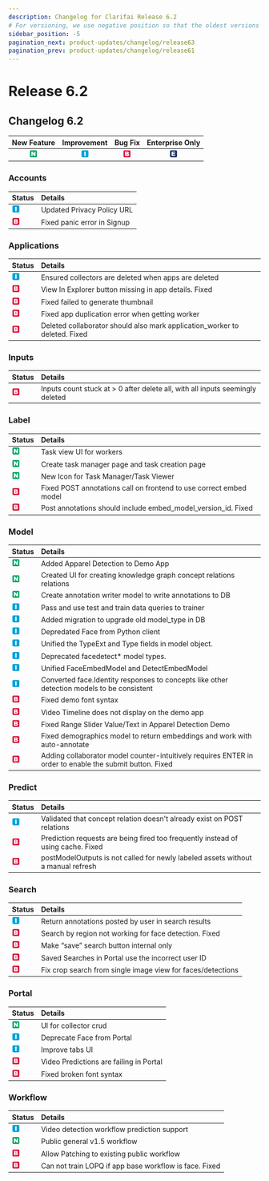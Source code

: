 ```yaml
---
description: Changelog for Clarifai Release 6.2
# For versioning, we use negative position so that the oldest versions are displayed at the bottom. Any time you add a new version, increase the position by -1.
sidebar_position: -5
pagination_next: product-updates/changelog/release63
pagination_prev: product-updates/changelog/release61
---
```


# Release 6.2

## Changelog 6.2

| New Feature | Improvement | Bug Fix | Enterprise Only |
| :---: | :---: | :---: | :---: |
| ![](/img/new_feature.jpg) | ![](/img/improvement.jpg) | ![](/img/bug.jpg) | ![](/img/enterprise.jpg) |

### Accounts

| Status | Details |
| :--- | :--- |
| ![](/img/improvement.jpg) | Updated Privacy Policy URL |
| ![](/img/bug.jpg) | Fixed panic error in Signup |

### Applications

| Status | Details |
| :--- | :--- |
| ![](/img/improvement.jpg) | Ensured collectors are deleted when apps are deleted |
| ![](/img/bug.jpg) | View In Explorer button missing in app details. Fixed |
| ![](/img/bug.jpg) | Fixed failed to generate thumbnail |
| ![](/img/bug.jpg) | Fixed app duplication error when getting worker |
| ![](/img/bug.jpg) | Deleted collaborator should also mark application\_worker to deleted. Fixed |

### Inputs

| Status | Details |
| :--- | :--- |
| ![](/img/bug.jpg) | Inputs count stuck at &gt; 0 after delete all, with all inputs seemingly deleted |

### Label

| Status | Details |
| :--- | :--- |
| ![](/img/new_feature.jpg) | Task view UI for workers |
| ![](/img/new_feature.jpg) | Create task manager page and task creation page |
| ![](/img/new_feature.jpg) | New Icon for Task Manager/Task Viewer |
| ![](/img/bug.jpg) | Fixed POST annotations call on frontend to use correct embed model |
| ![](/img/bug.jpg) | Post annotations should include embed\_model\_version\_id. Fixed |

### Model

| Status | Details |
| :--- | :--- |
| ![](/img/new_feature.jpg) | Added Apparel Detection to Demo App |
| ![](/img/new_feature.jpg) | Created UI for creating knowledge graph concept relations relations |
| ![](/img/new_feature.jpg) | Create annotation writer model to write annotations to DB |
| ![](/img/improvement.jpg) | Pass and use test and train data queries to trainer |
| ![](/img/improvement.jpg) | Added migration to upgrade old model\_type in DB |
| ![](/img/improvement.jpg) | Depredated Face from Python client |
| ![](/img/improvement.jpg) | Unified the TypeExt and Type fields in model object. |
| ![](/img/improvement.jpg) | Deprecated facedetect\* model types. |
| ![](/img/improvement.jpg) | Unified FaceEmbedModel and DetectEmbedModel |
| ![](/img/improvement.jpg) | Converted face.Identity responses to concepts like other detection models to be consistent |
| ![](/img/bug.jpg) | Fixed demo font syntax |
| ![](/img/bug.jpg) | Video Timeline does not display on the demo app |
| ![](/img/bug.jpg) | Fixed Range Slider Value/Text in Apparel Detection Demo |
| ![](/img/bug.jpg) | Fixed demographics model to return embeddings and work with auto-annotate |
| ![](/img/bug.jpg) | Adding collaborator model counter-intuitively requires ENTER in order to enable the submit button. Fixed |

### Predict

| Status | Details |
| :--- | :--- |
| ![](/img/improvement.jpg) | Validated that concept relation doesn't already exist on POST relations |
| ![](/img/bug.jpg) | Prediction requests are being fired too frequently instead of using cache. Fixed |
| ![](/img/bug.jpg) | postModelOutputs is not called for newly labeled assets without a manual refresh |

### Search

| Status | Details |
| :--- | :--- |
| ![](/img/improvement.jpg) | Return annotations posted by user in search results |
| ![](/img/bug.jpg) | Search by region not working for face detection. Fixed |
| ![](/img/bug.jpg) | Make “save” search button internal only |
| ![](/img/bug.jpg) | Saved Searches in Portal use the incorrect user ID |
| ![](/img/bug.jpg) | Fix crop search from single image view for faces/detections |

### Portal

| Status | Details |
| :--- | :--- |
| ![](/img/new_feature.jpg) | UI for collector crud |
| ![](/img/improvement.jpg) | Deprecate Face from Portal |
| ![](/img/improvement.jpg) | Improve tabs UI |
| ![](/img/bug.jpg) | Video Predictions are failing in Portal |
| ![](/img/bug.jpg) | Fixed broken font syntax |

### Workflow

| Status | Details |
| :--- | :--- |
| ![](/img/improvement.jpg) | Video detection workflow prediction support |
| ![](/img/new_feature.jpg) | Public general v1.5 workflow |
| ![](/img/bug.jpg) | Allow Patching to existing public workflow |
| ![](/img/bug.jpg) | Can not train LOPQ if app base workflow is face. Fixed |
